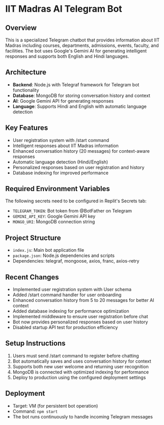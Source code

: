 # IIT Madras AI Telegram Bot

## Overview
This is a specialized Telegram chatbot that provides information about IIT Madras including courses, departments, admissions, events, faculty, and facilities. The bot uses Google's Gemini AI for generating intelligent responses and supports both English and Hindi languages.

## Architecture
- **Backend**: Node.js with Telegraf framework for Telegram bot functionality
- **Database**: MongoDB for storing conversation history and context
- **AI**: Google Gemini API for generating responses
- **Language**: Supports Hindi and English with automatic language detection

## Key Features
- User registration system with /start command
- Intelligent responses about IIT Madras information
- Enhanced conversation history (20 messages) for context-aware responses
- Automatic language detection (Hindi/English)
- Personalized responses based on user registration and history
- Database indexing for improved performance

## Required Environment Variables
The following secrets need to be configured in Replit's Secrets tab:
- `TELEGRAM_TOKEN`: Bot token from @BotFather on Telegram
- `GEMINI_API_KEY`: Google Gemini API key
- `MONGO_URI`: MongoDB connection string

## Project Structure
- `index.js`: Main bot application file
- `package.json`: Node.js dependencies and scripts
- Dependencies: telegraf, mongoose, axios, franc, axios-retry

## Recent Changes
- Implemented user registration system with User schema
- Added /start command handler for user onboarding
- Enhanced conversation history from 5 to 20 messages for better AI context
- Added database indexing for performance optimization
- Implemented middleware to ensure user registration before chat
- Bot now provides personalized responses based on user history
- Disabled startup API test for production efficiency

## Setup Instructions
1. Users must send /start command to register before chatting
2. Bot automatically saves and uses conversation history for context
3. Supports both new user welcome and returning user recognition
4. MongoDB is connected with optimized indexing for performance
5. Deploy to production using the configured deployment settings

## Deployment
- Target: VM (for persistent bot operation)
- Command: `npm start`
- The bot runs continuously to handle incoming Telegram messages